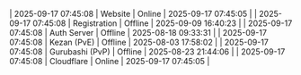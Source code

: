 | 2025-09-17 07:45:08 | Website | Online | 2025-09-17 07:45:05 |
| 2025-09-17 07:45:08 | Registration | Offline | 2025-09-09 16:40:23 |
| 2025-09-17 07:45:08 | Auth Server | Offline | 2025-08-18 09:33:31 |
| 2025-09-17 07:45:08 | Kezan (PvE) | Offline | 2025-08-03 17:58:02 |
| 2025-09-17 07:45:08 | Gurubashi (PvP) | Offline | 2025-08-23 21:44:06 |
| 2025-09-17 07:45:08 | Cloudflare | Online | 2025-09-17 07:45:05 |
